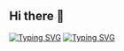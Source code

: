 ## Hi there 👋
[![Typing SVG](https://readme-typing-svg.demolab.com?font=Fira+Code&weight=600&size=35&pause=1000&background=FF20A1CD&center=true&vCenter=true&repeat=false&width=550&height=65&lines=Albertknight's%2Bintroduce)](https://git.io/typing-svg)
[![Typing SVG](https://readme-typing-svg.demolab.com?font=Fira+Code&weight=600&size=30&pause=1000&background=FF20A1CD&center=true&vCenter=true&width=680&height=65&lines=A+novice+at+web+front-end+development)](https://git.io/typing-svg)
<!--
**Albertknight2023/Albertknight2023** is a ✨ _special_ ✨ repository because its `README.md` (this file) appears on your GitHub profile.

Here are some ideas to get you started:

- 🔭 I’m currently working on ...
- 🌱 I’m currently learning ...
- 👯 I’m looking to collaborate on ...
- 🤔 I’m looking for help with ...
- 💬 Ask me about ...
- 📫 How to reach me: ...
- 😄 Pronouns: ...
- ⚡ Fun fact: ...
-->
